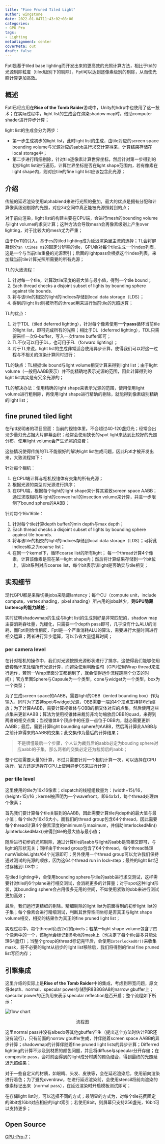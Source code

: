 ```yaml
---
title: "Fine Pruned Tiled Light"
author: wingstone
date: 2022-01-04T11:43:02+08:00
categories:
- GPU Pro
tags:
- Lighting
metaAlignment: center
coverMeta: out
draft: false
---
```


Fptl是基于tiled base lighting而开发出来的更高效的光照计算方法，相比于tbl的光源剔除粒度（tiled级别下的剔除），Fptl可以达到逐像素级别的剔除，从而使光照计算更加高效。
<!--more-->

## 概述

Fptl已经应用在**Rise of the Tomb Raider**游戏中，Unity的hdrp中也使用了这一技术；在实际过程中，light list的生成会在渲染shadow map时，借助computer shader进行异步计算；

light list的生成会分为两步：

- 第一步生成初步的light list，此时light list的生成，由tile对应的screen space bounding volume与光源对应的aabb进行求交计算得来，计算结果存储在local storage中；
- 第二步进行精细剔除，针对tile逐像素计算世界坐标，然后针对第一步得到的初步light list进行遍历，计算世界坐标是否在light shape范围内，若有像素在light shape内，则对应tile的fine light list应该包含此光源；

## 介绍

传统的延迟渲染使用alphablend来进行光照的叠加，最大的优点是拥有分配和计算像素级别剔除的光照，对应3d空间中真正能被光源照射到的点；

对于前向渲染，light list的构建主要在CPU端，会进行mesh的bounding volume与light volume的求交计算；这种方法会导致mesh会再像素级别上产生over lighting，对于比较大的mesh尤为严重；

由于Dx11的引入，基于cs的tiled lighting成为延迟渲染里主流的选择；TL会将屏幕划分`$n \times m$`的固定分辨率的tile，GPU会对每个tile生成一个index列表，这是一个与当前tile重叠的光源索引；后面的lightpass会根据这个index列表，来加载当前tile计算光照所需要的所有光源；

TL的大致流程：

1. 针对每一个tile，计算改tile深度的最大值与最小值，得到一个tile bound；
2. Each thread checks a disjoint subset of lights by bounding sphere against tile bounds.
3. 将与该tile的相交的light的indices存储到local data storage（LDS）；
4. 得到的light list则被所有的thread用来进行当前tile的光照运算；

TL的优点：

1. 对于TDL（tiled deferred lighting），针对每个像素使用**一个pass**循环当前tile的light list，即可完成所有的光照；相比于DL（deferred lighting），TDL只需要采样一次G-buffer，写入一次frame buffer即可；
2. TL不仅可以用于DL，也可用于FL（forward lighting）；
3. 对于TL来说，light list的生成非常适合使用异步计算，使得我们可以将这一过程与不相关的渲染计算同时进行；

TL的缺点：TL根据tile bound与light volume相交计算来得到light list；由于light volume（一般用AABB表示）并不能精确地表示光源的范围，因此计算得到的light list其实是有冗余光源的；

TL的解决办法：使用精确的light shape来表示光源的范围，使用使用light volume进行粗剔除，再使用light shape进行精确的剔除，就能得到像素级别精确的light list；

## fine pruned tiled light

在Fptl发明者的项目里面：当前的视锥体里，不会超过40-120盏灯光；经常会出现少量灯光占据大片屏幕面积；经常会使用狭长的spot light来达到比较好的光照分布，使用light volume会产生光照的浪费；

这些情况使得传统的TL不能很好的解决light list生成问题，因此Fptl才被开发出来，大致流程如下：

针对每个相机：

1. 在CPU端计算与相机视锥体有交集的所有光源；
2. 根据光源的类型对光源进行排序；
3. 在GPU端，根据每个light的light shape来计算其紧致screen space AABB；通过求取相机与light的convex hull的insection volume来计算，并进一步限制了bound sphere的AABB；

针对每个16x16tile：

1. 针对每个tile计算depth buffer的min depth与max depth；
2. Each thread checks a disjoint subset of lights by bounding sphere against tile bounds.
3. 将与该tile的相交的light的indices存储到local data storage（LDS）；可将此indices称之为coarse list；
4. 在同一个kernel下，循环coarse list的所有light；
每一个thread计算4个像素，计算该像素是否在某一light shape内；然后将计算结果存储到一个bit位上，该bit系列对应coarse list，每个bit表示该light是否确实与tile相交；

## 实现细节

现代GPU都是来靠切换jobs来隐藏lantency；每个CU（compute unit，include compute，vertex shading，pixel shading）所占用的jobs越少，**则GPU隐藏lantency的能力越差**；

实时证明shadowmap的生成与light list的生成刚好是非常匹配的，shadow map主要消耗吞吐量，光栅化，只需要一个depth pass即可，几乎没有什么ALU的消耗，而Fptl则恰恰相反，Fptl是一个严重消耗ALU的算法，需要进行大量时间进行相交运算；两者进行异步运算，可以节省大量运算时间；

### per camera level

在针对相机的操作中，我们对光源按照光源形状进行了排序，这使得我们能够使用嵌套循环来处理所有光源计算，而避免使用判断语句（GPU使用Wrap thread来进行运作，若同一Wrap里面分支都跑到了，就会使得运作流程跑两个分支的时间）；官方里面Sphere与Capsule为一个类型，cone与widget为一个类型，box为一个类型；

为了生成screen space的AABB，需要light的OBB（iented bounding box）作为输入，同时为了支持spot与widget光源，OBB需要一端的4个顶点支持非均匀缩放；为了计算AABB，需要计算视锥体与OBB的相交体对应的点集，然后使用这些点集来更新AABB；算法为使用视锥体来裁剪非均匀缩放后OBB的quad，来得到两者的相交点集；当视锥体8个顶点中的任意一点位于OBB内，就必需要更新AABB；最后，需要计算light bounding sphere的AABB，然后再计算此AABB与之前计算得来的AABB的交集；此交集作为最后的计算结果；

> 不是很懂最后一个步骤，个人认为裁剪后的aabb必定为bouding sphere对应aabb的子集，那么两者的交集必定还为裁剪后的aabb；

整个过程需要大量的计算，不过只需要针对一个相机计算一次，可以选择在CPU执行，官方还是选择在GPU上使用异步CS来进行计算；

### per tile level

这里使用的tile为16x16像素；dispatch的线程组数量为：(width+15)/16，(height+15)/16；kernel被声明为一个wavefront，即64x1x1，每个thread处理四个像素；

首先我们要计算每个tile关联到的AABB，因此需要计算tile内depth的最大值与最小值；每个tile为16x16大小，而我们的thread group包含64个thread，因此需要每个thread计算4个像素深度的minimum与maximum，并借助InterlockedMin()与InterlockedMax()来得到tile的最大值与最小值；

随后进行初步的光照剔除，通过计算tile的aabb与light的aabb是否相交即可，与light的形状无关；同样由于thread group包含了64个thread，每个thread处理numVisibleLights/64个光源即可；另外使用一个thread group可以允许我们保持通过测试的光源的顺序，因为这64个thread run in lock-step；最终的light list记过存储到LDS中；

在tiled lighting中，会使用bounding sphere与tile的aabb进行求交测试，这样需要针对tile的6个plane进行相交测试，会消耗更多的计算量；对于spot这种light形状，其bounding sphere会占用很多无用的空间，不如使用紧致的obb来进行测试更加高效；

最后，我们运行更精细的剔除。精细剔除的light list为前面得到的初步light list的子集；每个像素会进行精细测试，判断其世界空间坐标是否真正与light shape volume相交，相交的结果作为真正的fine pruned light list；

实现过程中，每个thread负责2x2的pixels；若某一light shape volume包含了四个像素中的一个，该light会标记到64bit的mask上（也决定了每个tile最多只能处理64盏灯）；当整个group的thread标记完毕后，会使用`InterlockedOr()`来收集mask，将不必要的light从初步的light list移除后，我们将得到的final fine pruned list写回内存；

## 引擎集成

这里介绍的实际上是**Rise of the Tomb Raider**中的集成，考虑到带宽问题，原文将depth、normal、specular power存储到R8B8G8A8的narrow gbuffer上；specular power的正负用来表示specular reflection是否开启；整个流程如下所示：

![flow chart](flow.jpg)
<center>流程图</center>

这里normal pass并没有albedo等其他gbuffer产生（提出这个方法时估计PBR还没有流行），只有前面的norrow gbuffer生成，并伴随着screen space AABB的异步计算；shadowmap的计算伴随着fine pruned light lists的异步计算；Differred lighting的计算不涉及到材质的颜色问题，并且将diffuse与specular分开存储；在composite pass，会将前面得到的light成分材质的颜色结合，得到最终的光照延迟光照结果；

对于一些自定义的材质，如眼睛、头发、皮肤等，会在延迟渲染后，使用前向渲染进行着色；为了避免overdraw，在进行延迟渲染前，会使用stencil将前向渲染的像素标记出来（normal pass），在延迟渲染时开启模板测试即可；

在存储light list时，可以选择不同的方式；最明显的方式为，对每个tile花费固定的8bit或16bit对应相应的light索引；若使用8bit，则屏幕只支持256盏光，16bit可以支持更多；

## Open Source

[GPU-Pro-7](https://github.com/wolfgangfengel/GPU-Pro-7)；
